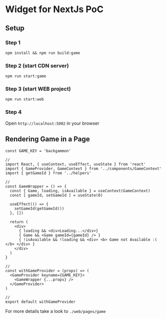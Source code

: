 # Widget for NextJs PoC

## Setup

### Step 1

```
npm install && npm run build:game
```

### Step 2 (start CDN server)
```
npm run start:game
```

### Step 3 (start WEB project)
```
npm run start:web
```

### Step 4
Open `http://localhost:5002` in your browser 

## Rendering Game in a Page

```
const GAME_KEY = 'backgammon'

//
import React, { useContext, useEffect, useState } from 'react'
import { GameProvider, GameContext } from '../components/GameContext'
import { getGameId } from '../helpers'

//
const GameWrapper = () => {
  const { Game, loading, isAvailable } = useContext(GameContext)
  const [ gameId, setGameId ] = useState(0)

  useEffect(() => {
    setGameId(getGameId())
  }, [])

  return (
    <div>
      { loading && <div>Loading...</div>}
      { Game && <Game gameId={gameId} /> }
      { !isAvailable && !loading && <div> <b> Game not Available :( </b> </div> }
    </div>
  )
}

//
const withGameProvider = (props) => (
  <GameProvider keyname={GAME_KEY}>
    <GameWrapper {...props} /> 
  </GameProvider>
)

//
export default withGameProvider
```

For more details take a look to `./web/pages/game`